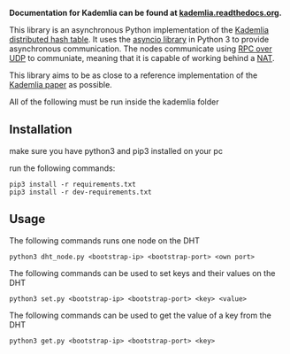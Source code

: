 **Documentation for Kademlia can be found at [kademlia.readthedocs.org](http://kademlia.readthedocs.org/).**

This library is an asynchronous Python implementation of the [Kademlia distributed hash table](http://en.wikipedia.org/wiki/Kademlia).  It uses the [asyncio library](https://docs.python.org/3/library/asyncio.html) in Python 3 to provide asynchronous communication.  The nodes communicate using [RPC over UDP](https://github.com/bmuller/rpcudp) to communiate, meaning that it is capable of working behind a [NAT](http://en.wikipedia.org/wiki/Network_address_translation).

This library aims to be as close to a reference implementation of the [Kademlia paper](http://pdos.csail.mit.edu/~petar/papers/maymounkov-kademlia-lncs.pdf) as possible.


All of the following must be run inside the kademlia folder
## Installation

make sure you have python3 and pip3 installed on your pc

run the following commands:
```
pip3 install -r requirements.txt
pip3 install -r dev-requirements.txt
```

## Usage

The following commands runs one node on the DHT
```
python3 dht_node.py <bootstrap-ip> <bootstrap-port> <own port>
```
The following commands can be used to set keys and their values on the DHT
```
python3 set.py <bootstrap-ip> <bootstrap-port> <key> <value>
```
The following commands can be used to get the value of a key from the DHT
```
python3 get.py <bootstrap-ip> <bootstrap-port> <key> 
```

